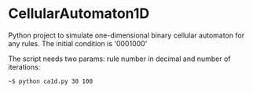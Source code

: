 # CellularAutomaton1D

Python project to simulate one-dimensional binary cellular automaton for any rules. The initial condition is '0001000'

The script needs two params: rule number in decimal and number of iterations:

	~$ python ca1d.py 30 100